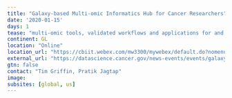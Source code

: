 ```yaml
---
title: "Galaxy-based Multi-omic Informatics Hub for Cancer Researchers"
date: '2020-01-15'
days: 1
tease: "multi-omic tools, validated workflows and applications for and access to these resources"
continent: GL
location: "Online"
location_url: "https://cbiit.webex.com/mw3300/mywebex/default.do?nomenu=true&siteurl=cbiit&service=6&rnd=0.8132726284818869&main_url=https%3A//cbiit.webex.com/ec3300/eventcenter/event/eventAction.do%3FtheAction%3Ddetail%26%26%26EMK%3D4832534b00000004c557ea16d17f0a2a4a2fde8c6cf6b6c4ea1b53e56fc5af7aad04e60017d14186%26siteurl%3Dcbiit%26confViewID%3D139400537351135261%26encryptTicket%3DSDJTSwAAAAQCxXIA9QMGB0-ePXGwI4lpk1Xxf9RYFA_u2DhC8Ary3w2%26"
external_url: "https://datascience.cancer.gov/news-events/events/galaxy-based-multi-omic-informatics-hub-cancer-researchers"
gtn: false
contact: "Tim Griffin, Pratik Jagtap"
image: 
subsites: [global, us]
---
```

